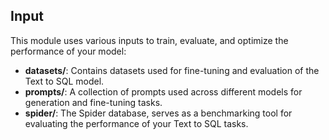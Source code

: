 ## Input

This module uses various inputs to train, evaluate, and optimize the performance of your model:

- **datasets/**: Contains datasets used for fine-tuning and evaluation of the Text to SQL model.
- **prompts/**: A collection of prompts used across different models for generation and fine-tuning tasks.
- **spider/**: The Spider database, serves as a benchmarking tool for evaluating the performance of your Text to SQL tasks.